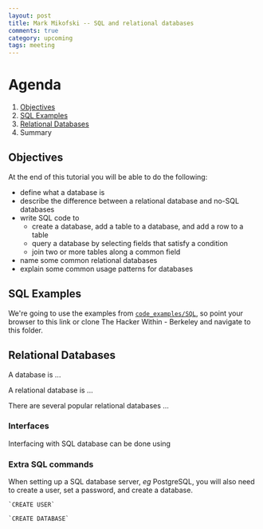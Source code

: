 ```yaml
---
layout: post
title: Mark Mikofski -- SQL and relational databases
comments: true
category: upcoming
tags: meeting
---
```


# Agenda
1. [Objectives](#objectives)
2. [SQL Examples](#sql-examples)
3. [Relational Databases](#relational-databases)
4. Summary

## Objectives

At the end of this tutorial you will be able to do the following:

* define what a database is
* describe the difference between a relational database and no-SQL databases
* write SQL code to
    - create a database, add a table to a database, and add a row
      to a table
    - query a database by selecting fields that satisfy a condition
    - join two or more tables along a common field
* name some common relational databases
* explain some common usage patterns for databases

## SQL Examples
We're going to use the examples from
[`code_examples/SQL`](https://github.com/thehackerwithin/berkeley/tree/master/code_examples/SQL),
so point your browser to this link or clone The Hacker Within - Berkeley and
navigate to this folder.


## Relational Databases
A database is ...

A relational database is ...

There are several popular relational databases ...

### Interfaces
Interfacing with SQL database can be done using 

### Extra SQL commands
When setting up a SQL database server, _eg_ PostgreSQL, you will also need to
create a user, set a password, and create a database.

    `CREATE USER`

    `CREATE DATABASE`